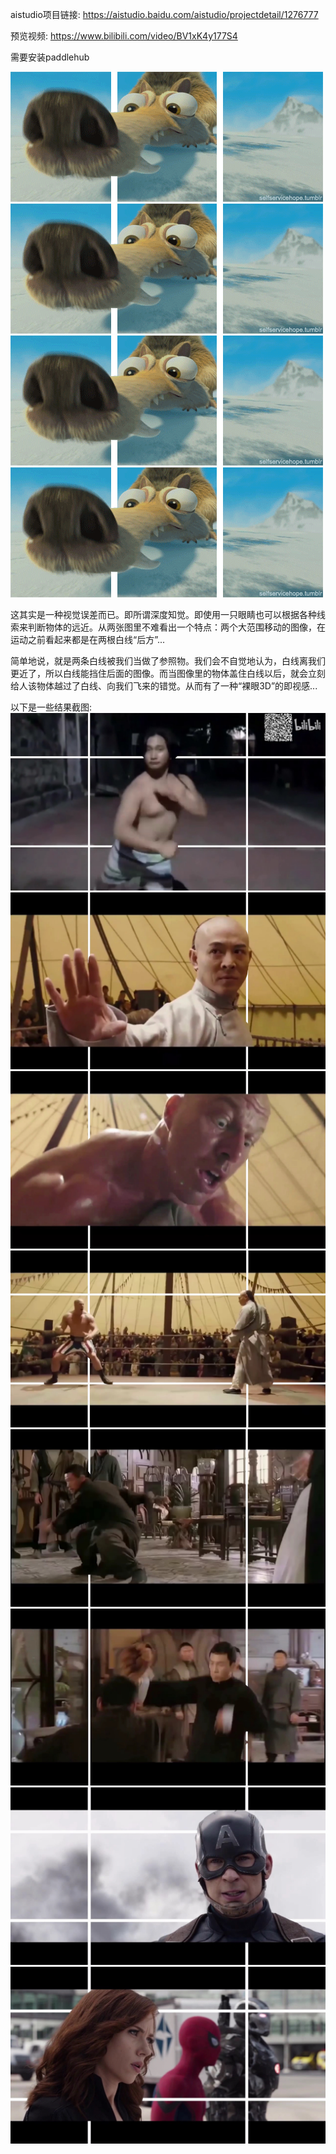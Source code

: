 aistudio项目链接: https://aistudio.baidu.com/aistudio/projectdetail/1276777

预览视频: https://www.bilibili.com/video/BV1xK4y177S4

需要安装paddlehub

![intro1](img/11.gif)
![intro2](img/11.gif)
![intro3](img/11.gif)
![intro4](img/11.gif)

这其实是一种视觉误差而已。即所谓深度知觉。即使用一只眼睛也可以根据各种线索来判断物体的远近。从两张图里不难看出一个特点：两个大范围移动的图像，在运动之前看起来都是在两根白线“后方”...

简单地说，就是两条白线被我们当做了参照物。我们会不自觉地认为，白线离我们更近了，所以白线能挡住后面的图像。而当图像里的物体盖住白线以后，就会立刻给人该物体越过了白线、向我们飞来的错觉。从而有了一种“裸眼3D”的即视感...


以下是一些结果截图:
![res1](img/1.jpeg)
![res2](img/2.jpeg)
![res3](img/3.jpeg)
![res4](img/4.jpeg)
![res5](img/5.jpeg)
![res6](img/6.jpeg)
![res7](img/7.jpeg)
![res8](img/8.jpeg)